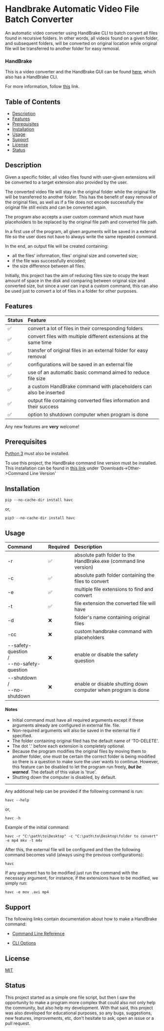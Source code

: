 # Handbrake Automatic Video File Batch Converter

An automatic video converter using HandBrake CLI to batch convert all files found in recursive folders. In other words, all videos found on a given folder, and subsequent folders, will be converted on original location while original file will be transferred to another folder for easy removal.

### HandBrake

This is a video converter and the HandBrake GUI can be found [here](https://handbrake.fr), which also has a HandBrake CLI.

For more information, follow [this](https://handbrake.fr/docs/en/latest/table-of-contents.html) link.

## Table of Contents

- [Description](#description)
- [Features](#features)
- [Prerequisites](#prerequisites)
- [Installation](#installation)
- [Usage](#usage)
- [Support](#support)
- [License](#license)
- [Status](#status)

<a name="description"></a>

## Description

Given a specific folder, all video files found with user-given extensions will be converted to a target extension also provided by the user.

The converted video file will stay in the original folder while the original file will be transferred to another folder. This has the benefit of easy removal of the original files, as well as if a file does not encode successfully the original file still exists and can be converted again.

The program also accepts a user custom command which must have placeholders to be replaced by the original file path and converted file path.

In a first use of the program, all given arguments will be saved in a external file so the user does not have to always write the same repeated command.

In the end, an output file will be created containing:

- all the files' information, files' original size and converted size;
- if the file was successfully encoded;
- the size difference between all files.

Initially, this project has the aim of reducing files size to ocupy the least amount of space in the disk and comparing between original size and converted size, but since a user can input a custom command, this can also be used just to convert a lot of files in a folder for other purposes.

<a name="features"></a>

## Features

| Status | Feature                                                              |
|:-------|:---------------------------------------------------------------------|
| ✅      | convert a lot of files in their corresponding folders                |
| ✅      | convert files with multiple different extensions at the same time    |
| ✅      | transfer of original files in an external folder for easy removal    |
| ✅      | configurations will be saved in an external file                     |
| ✅      | use of an automatic basic command aimed to reduce file size          |
| ✅      | a custom HandBrake command with placeholders can also be inserted    |
| ✅      | output file containing converted files information and their success |
| ✅      | option to shutdown computer when program is done                     |

Any new features are **very** welcome!

<a name="prerequisites"></a>

## Prerequisites

[Python 3](https://www.python.org/downloads/) must also be installed.

To use this project, the HandBrake command line version must be installed. This installation can be found
in [this link](https://handbrake.fr/downloads.php) under 'Downloads->Other->Command Line Version'

<a name="installation"></a>

## Installation

```
pip --no-cache-dir install havc
```

or,

```
pip3 --no-cache-dir install havc
```

<a name="usage"></a>

## Usage

| Command                                            | Required | Description                                                      |
|:---------------------------------------------------|:---------|:-----------------------------------------------------------------|
| -r                                                 | ✅        | absolute path folder to the HandBrake.exe (command line version) |
| -c                                                 | ✅        | absolute path folder containing the files to convert             |
| -e                                                 | ✅        | multiple file extensions to find and convert                     |
| -t                                                 | ✅        | file extension the converted file will have                      |
| -d                                                 | ❌        | folder's name containing original files                          |
| -cc                                                | ❌        | custom handbrake command with placeholders                       |
| --safety-question <br/>/<br/> --no-safety-question | ❌        | enable or disable the safety question                            |
| --shutdown <br/>/<br/> --no-shutdown               | ❌        | enable or disable shutting down computer when program is done    |

#### Notes

- Initial command must have all required arguments except if these arguments already are configured in external file.
  file.
- Non-required arguments will also be saved in the external file if specified.
- The folder containing original filed has the default name of 'TO-DELETE'.
- The dot '.' before each extension is completely optional.
- Because the program modifies the original files by moving them to another folder, one must be certain the correct folder is being modified so there is a question to make sure the user wants to continue. However, this feature can be disabled to let the program run freely, **_but be warned_**. The default of this value is 'true'.
- Shutting down the computer is disabled, by default.

---

Any additional help can be provided if the following command is run:

```
havc --help
```
or,
```
havc -h
```

Example of the initial command:

```
havc -r "C:\path\to\Desktop" -c "C:\path\to\Desktop\folder to convert" -e mp4 mkv -t m4v
```

After this, the external file will be configured and then the following command becomes valid (always using the previous configurations):

```
havc
```

If any argument has to be modified just run the command with the necessary argument, for instance, if the extensions have to be modified, we simply run:

```
havc -e mov .avi mp4
```

<a name="support"></a>

## Support

The following links contain documentation about how to make a HandBrake command:

- [Command Line Reference](https://handbrake.fr/docs/en/latest/cli/command-line-reference.html)

- [CLI Options](https://handbrake.fr/docs/en/latest/cli/cli-options.html)

<a name="license"></a>

## License

[MIT](https://choosealicense.com/licenses/mit/)

<a name="status"></a>

## Status

This project started as a simple one file script, but then I saw the opportunity to make a program more complex that could also not only help the community, but also help my development. With that said, this project was also developed for educational purposes, so any bugs, suggestions, new features, improvements, etc, don't hesitate to ask, open an issue or a pull request.
